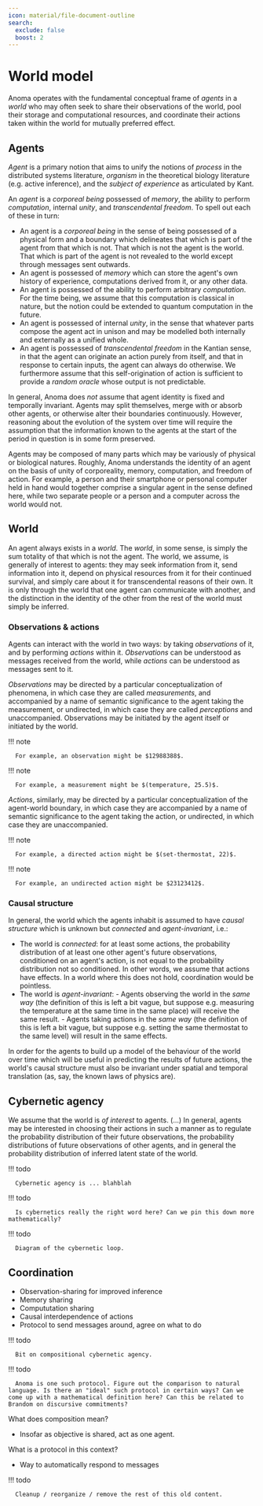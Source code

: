 ```yaml
---
icon: material/file-document-outline
search:
  exclude: false
  boost: 2
---
```


# World model

Anoma operates with the fundamental conceptual frame of *agents* in a *world* who may often seek to share their observations of the world, pool their storage and computational resources, and coordinate their actions taken within the world for mutually preferred effect.

## Agents

*Agent* is a primary notion that aims to unify the notions of _process_ in the distributed systems literature, _organism_ in the theoretical biology literature (e.g. active inference), and the _subject of experience_ as articulated by Kant.

An *agent* is a _corporeal being_ possessed of _memory_, the ability to perform _computation_, internal _unity_, and _transcendental freedom_. To spell out each of these in turn:

- An agent is a _corporeal being_ in the sense of being possessed of a physical form and a boundary which delineates that which is part of the agent from that which is not. That which is not the agent is the world. That which is part of the agent is not revealed to the world except through messages sent outwards.
- An agent is possessed of _memory_ which can store the agent's own history of experience, computations derived from it, or any other data.
- An agent is possessed of the ability to perform arbitrary _computation_. For the time being, we assume that this computation is classical in nature, but the notion could be extended to quantum computation in the future.
- An agent is possessed of internal _unity_, in the sense that whatever parts compose the agent act in unison and may be modelled both internally and externally as a unified whole.
- An agent is possessed of _transcendental freedom_ in the Kantian sense, in that the agent can originate an action purely from itself, and that in response to certain inputs, the agent can always do otherwise. We furthermore assume that this self-origination of action is sufficient to provide a _random oracle_ whose output is not predictable.

In general, Anoma does _not_ assume that agent identity is fixed and temporally invariant. Agents may split themselves, merge with or absorb other agents, or otherwise alter their boundaries continuously. However, reasoning about the evolution of the system over time will require the assumption that the information known to the agents at the start of the period in question is in some form preserved.

Agents may be composed of many parts which may be variously of physical or biological natures. Roughly, Anoma understands the identity of an agent on the basis of unity of corporeality, memory, computation, and freedom of action. For example, a person and their smartphone or personal computer held in hand would together comprise a singular agent in the sense defined here, while two separate people or a person and a computer across the world would not.

## World

An agent always exists in a _world_. The _world_, in some sense, is simply the sum totality of that which is not the agent. The world, we assume, is generally of interest to agents: they may seek information from it, send information into it, depend on physical resources from it for their continued survival, and simply care about it for transcendental reasons of their own. It is only through the world that one agent can communicate with another, and the distinction in the identity of the other from the rest of the world must simply be inferred.

### Observations & actions

Agents can interact with the world in two ways: by taking _observations_ of it, and by performing _actions_ within it. _Observations_ can be understood as messages received from the world, while _actions_ can be understood as messages sent to it.

_Observations_ may be directed by a particular conceptualization of phenomena, in which case they are called _measurements_, and accompanied by a name of semantic significance to the agent taking the measurement, or undirected, in which case they are called _perceptions_ and unaccompanied. Observations may be initiated by the agent itself or initiated by the world.

!!! note

      For example, an observation might be $12988388$.


!!! note

      For example, a measurement might be $(temperature, 25.5)$.

_Actions_, similarly, may be directed by a particular conceptualization of the agent-world boundary, in which case they are accompanied by a name of semantic significance to the agent taking the action, or undirected, in which case they are unaccompanied.

!!! note

      For example, a directed action might be $(set-thermostat, 22)$.

!!! note

      For example, an undirected action might be $23123412$.

### Causal structure

In general, the world which the agents inhabit is assumed to have _causal structure_ which is unknown but _connected_ and _agent-invariant_, i.e.:

- The world is _connected_: for at least some actions, the probability distribution of at least one other agent's future observations, conditioned on an agent's action, is not equal to the probability distribution not so conditioned. In other words, we assume that actions have effects. In a world where this does not hold, coordination would be pointless.
- The world is _agent-invariant_:
      - Agents observing the world in the _same way_ (the definition of this is left a bit vague, but suppose e.g. measuring the temperature at the same time in the same place) will receive the same result.
      - Agents taking actions in the _same way_ (the definition of this is left a bit vague, but suppose e.g. setting the same thermostat to the same level) will result in the same effects.

In order for the agents to build up a model of the behaviour of the world over time which will be useful in predicting the results of future actions, the world's causal structure must also be invariant under spatial and temporal translation (as, say, the known laws of physics are).

## Cybernetic agency

We assume that the world is _of interest_ to agents. (...) In general, agents may be interested in choosing their actions in such a manner as to regulate the probability distribution of their future observations, the probability distributions of future observations of other agents, and in general the probability distribution of inferred latent state of the world.

!!! todo

      Cybernetic agency is ... blahblah

!!! todo

      Is cybernetics really the right word here? Can we pin this down more mathematically?

!!! todo

      Diagram of the cybernetic loop.

## Coordination

- Observation-sharing for improved inference
- Memory sharing
- Compututation sharing
- Causal interdependence of actions
- Protocol to send messages around, agree on what to do


!!! todo

      Bit on compositional cybernetic agency.

!!! todo

      Anoma is one such protocol. Figure out the comparison to natural language. Is there an "ideal" such protocol in certain ways? Can we come up with a mathematical definition here? Can this be related to Brandom on discursive commitments?


What does composition mean?
- Insofar as objective is shared, act as one agent.

What is a protocol in this context?
- Way to automatically respond to messages


!!! todo

      Cleanup / reorganize / remove the rest of this old content.

<!--

## Agents

The Anoma architecture operates on the basis of *agents*. The architecture does not presume any sort of global view or global time. It also does not presume any particular _motivations_ of agents, but rather describes the state of the system as a function of the decisions taken by agents over (partially ordered) time.

1. *Agent* is a primary notion in the Anoma protocol that aims to extend/replace
   the notion of _process_ in the distributed systems literature.

2. _Agents_ are assumed to have the ability to:
    - generate local randomness,
    - locally store and retrieve data,
    - perform arbitrary classical computations,
    - create, send, receive and read messages over an
        arbitrary, asynchronous physical network.

2. Agents _may_ have local input (e.g. human user input) and/or local randomness
   (e.g. from a hardware random number generator).

3. Agents can _join_ and _leave_ the system at any
   time.

4. All *actions* committed by agents are recorded in the *history*. To commit an action is to send a message. The *state* of the system at any point in time is a function of the history of messages sent by agents up to that point in time.

## World

*Agents* are presumed to exist in a *world* which is not directly accessible to the protocol itself but which is of interest to agents.

1. Agents can take *measurements* of data in this world, to which they may attach *semantics* (local names). Measurements can be understood as messages received from the world.

> For example, a measurement might be: $$("temperature", 25.5)$$

2. Agents may take *actions* in this world, to which they may similarly attach semantics. Actions can be understood as messages sent to the world.

> For example, an action might be: $$("set\_thermostat", 22)$$

3. In general, this world which the agents inhabit is assumed to have _causal structure_ which is _unknown_ but _connected_ and _consistent_, in that:


4. Agents may have *preferences* about this world. In general, the preferences of agents range over the configuration space of their future possible observations. Preferences take a partial order. Agents' preferences may range not only over their own future observations but also over future observations of other agents which they know.

> For example, a preference indicating that an agent prefers a higher temperature might be: $$("temperature", 25) > ("temperature", 24)$$

5. Anoma does not presume any _a priori_ agreement on semantics, units of measurement, data of interest, means of measurement, capabilities of agents, actions possible to take, knowledge of conditional probability distributions, etc.

In general, Anoma aims to allow these agents to infer the underlying causal structure of this world and coordinate their actions within it to better satisfy their preferences. The rest of this specification defines the _Anoma protocol_, which is specific logic that agents run to read, create, and process messages. For convenience, the Anoma protocol shall be referred to henceforth as just _the protocol_.

-->
